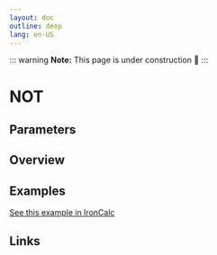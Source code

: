 ```yaml
---
layout: doc
outline: deep
lang: en-US
---
```


::: warning
**Note:** This page is under construction 🚧
:::

# NOT

## Parameters

## Overview

## Examples

[See this example in IronCalc](https://app.ironcalc.com/?filename=not)

## Links